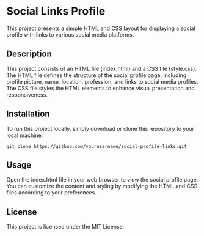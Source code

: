 # Social Links Profile

This project presents a simple HTML and CSS layout for displaying a social profile with links to various social media platforms.

## Description

This project consists of an HTML file (index.html) and a CSS file (style.css). The HTML file defines the structure of the social profile page, including profile picture, name, location, profession, and links to social media profiles. The CSS file styles the HTML elements to enhance visual presentation and responsiveness.

## Installation

To run this project locally, simply download or clone this repository to your local machine:

```git clone https://github.com/yourusername/social-profile-links.git```


## Usage

Open the index.html file in your web browser to view the social profile page. You can customize the content and styling by modifying the HTML and CSS files according to your preferences.

## License

This project is licensed under the MIT License.
